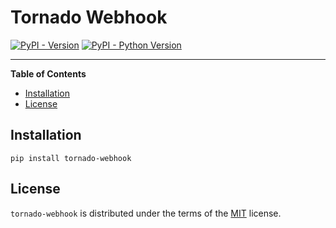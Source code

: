 # Tornado Webhook

[![PyPI - Version](https://img.shields.io/pypi/v/tornado-webhook.svg)](https://pypi.org/project/tornado-webhook)
[![PyPI - Python Version](https://img.shields.io/pypi/pyversions/tornado-webhook.svg)](https://pypi.org/project/tornado-webhook)

-----

**Table of Contents**

- [Installation](#installation)
- [License](#license)

## Installation

```console
pip install tornado-webhook
```

## License

`tornado-webhook` is distributed under the terms of the [MIT](https://spdx.org/licenses/MIT.html) license.
